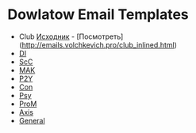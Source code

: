# Dowlatow Email Templates

- Club [Исходник](/club_inlined.html) - [Посмотреть] (http://emails.volchkevich.pro/club_inlined.html)
- [DI]()
- [ScC]()
- [MAK]()
- [P2Y]()
- [Con]()
- [Psy]()
- [ProM]()
- [Axis]()
- [General]()

